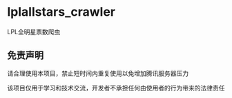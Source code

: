 # lplallstars_crawler
 LPL全明星票数爬虫

## 免责声明
请合理使用本项目，禁止短时间内重复使用以免增加腾讯服务器压力

该项目仅用于学习和技术交流，开发者不承担任何由使用者的行为带来的法律责任

